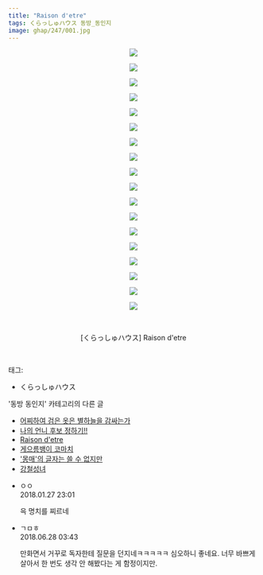 ```yaml
---
title: "Raison d'etre"
tags: くらっしゅハウス 동방_동인지
image: ghap/247/001.jpg
---
```

<div class="article">
<p style="text-align: center; clear: none; float: none;"><img src="{{ site.nasurl }}/ghap/247/001.jpg"/></p>
<p style="text-align: center; clear: none; float: none;"><img src="{{ site.nasurl }}/ghap/247/002.png"/></p>
<p style="text-align: center; clear: none; float: none;"><img src="{{ site.nasurl }}/ghap/247/003.jpg"/></p>
<p style="text-align: center; clear: none; float: none;"><img src="{{ site.nasurl }}/ghap/247/004.jpg"/></p>
<p style="text-align: center; clear: none; float: none;"><img src="{{ site.nasurl }}/ghap/247/005.jpg"/></p>
<p style="text-align: center; clear: none; float: none;"><img src="{{ site.nasurl }}/ghap/247/006.jpg"/></p>
<p style="text-align: center; clear: none; float: none;"><img src="{{ site.nasurl }}/ghap/247/007.jpg"/></p>
<p style="text-align: center; clear: none; float: none;"><img src="{{ site.nasurl }}/ghap/247/008.jpg"/></p>
<p style="text-align: center; clear: none; float: none;"><img src="{{ site.nasurl }}/ghap/247/009.jpg"/></p>
<p style="text-align: center; clear: none; float: none;"><img src="{{ site.nasurl }}/ghap/247/010.jpg"/></p>
<p style="text-align: center; clear: none; float: none;"><img src="{{ site.nasurl }}/ghap/247/011.jpg"/></p>
<p style="text-align: center; clear: none; float: none;"><img src="{{ site.nasurl }}/ghap/247/012.jpg"/></p>
<p style="text-align: center; clear: none; float: none;"><img src="{{ site.nasurl }}/ghap/247/013.jpg"/></p>
<p style="text-align: center; clear: none; float: none;"><img src="{{ site.nasurl }}/ghap/247/014.jpg"/></p>
<p style="text-align: center; clear: none; float: none;"><img src="{{ site.nasurl }}/ghap/247/015.jpg"/></p>
<p style="text-align: center; clear: none; float: none;"><img src="{{ site.nasurl }}/ghap/247/016.jpg"/></p>
<p style="text-align: center; clear: none; float: none;"><img src="{{ site.nasurl }}/ghap/247/017.jpg"/></p>
<p style="text-align: center; clear: none; float: none;"><img src="{{ site.nasurl }}/ghap/247/018.jpg"/></p>
<p style="text-align: center; clear: none; float: none;"><br/></p>
<p style="text-align: center; clear: none; float: none;">[くらっしゅハウス] Raison d'etre</p>
<p><br/></p>
</div><div class="tagTrail">
<p>태그: </p>
<ul>
<li>くらっしゅハウス</li>
</ul>
</div><div class="another">
<p>'동방 동인지' 카테고리의 다른 글</p>
<ul>
<li><a href="/2016-06-19-ghap_249">어찌하여 검은 옷은 별하늘을 감싸는가</a></li>
<li><a href="/2016-06-19-ghap_248">나의 언니 후보 정하기!!</a></li>
<li><a href="/2016-06-19-ghap_247">Raison d'etre</a></li>
<li><a href="/2016-06-19-ghap_246">게으름뱅이 코마치</a></li>
<li><a href="/2016-06-19-ghap_245">'몽매'의 글자는 쓸 수 없지만</a></li>
<li><a href="/2016-06-19-ghap_244">강철성녀</a></li>
</ul>
</div><div class="cb_module cb_fluid">
<div class="cb_wrt cb_profile">
<div class="comment">
<ul>
<li class="cb_thumb_off" id="comment15185012">
<div class="cb_comment_area">
<div class="cb_info_area">
<div class="cb_section">
<span class="cb_nick_name">ㅇㅇ</span>
</div>
<div class="cb_section">
<span class="cb_date">2018.01.27 23:01 </span>
</div>
</div>
<div class="cb_dsc_comment">
<p class="cb_dsc">
											윽 명치를 찌르네
										</p>
</div>
</div></li>
<li class="cb_thumb_off" id="comment15277759">
<div class="cb_comment_area">
<div class="cb_info_area">
<div class="cb_section">
<span class="cb_nick_name">ㄱㅁㅎ</span>
</div>
<div class="cb_section">
<span class="cb_date">2018.06.28 03:43 </span>
</div>
</div>
<div class="cb_dsc_comment">
<p class="cb_dsc">
											만화면서 거꾸로 독자한테 질문을 던지네ㅋㅋㅋㅋㅋ 심오하니 좋네요. 너무 바쁘게 살아서 한 번도 생각 안 해봤다는 게 함정이지만.
										</p>
</div>
</div></li>
</ul>
</div>
</div><!-- commentList close -->
</div>